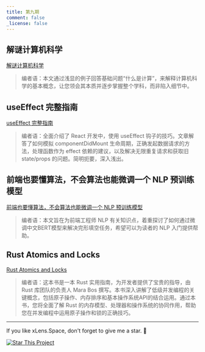 ```yaml
---
title: 第九期
comment: false
_license: false
---
```


## 解谜计算机科学

[解谜计算机科学](https://www.yinwang.org/blog-cn/2018/04/13/computer-science)

> 编者语：本文通过浅显的例子回答基础问题“什么是计算”，来解释计算机科学的基本概念，让您领会其本质并逐步掌握整个学科，而非陷入细节中。

## useEffect 完整指南

[useEffect 完整指南](https://overreacted.io/zh-hans/a-complete-guide-to-useeffect/)

> 编者语：全面介绍了 React 开发中，使用 useEffect 钩子的技巧。文章解答了如何模拟 componentDidMount 生命周期，正确发起数据请求的方法，处理函数作为 effect 依赖的建议，以及解决无限重复请求和获取旧 state/props 的问题。简明扼要，深入浅出。

## 前端也要懂算法，不会算法也能微调一个 NLP 预训练模型

[前端也要懂算法，不会算法也能微调一个 NLP 预训练模型](https://mp.weixin.qq.com/s/UwOcDH0mxYpVvtggzUi2mw)

> 编者语：本文旨在为前端工程师 NLP 有关知识点，着重探讨了如何通过微调中文BERT模型来解决完形填空任务，希望可以为读者的 NLP 入门提供帮助。

## Rust Atomics and Locks

[Rust Atomics and Locks](https://marabos.nl/atomics/)

> 编者语：这本书是一本 Rust 实用指南，为开发者提供了宝贵的指导，由 Rust 库团队的负责人 Mara Bos 撰写。本书深入讲解了低级并发编程的关键概念，包括原子操作、内存排序和基本操作系统API的结合运用。通过本书，您将全面了解 Rust 的内存模型、处理器和操作系统的协同作用，帮助您在并发编程中运用原子操作和锁的正确技巧。


---

If you like xLens.Space, don't forget to give me a star. :star2:

[![Star This Project](https://img.shields.io/github/stars/xLensSpace/xlensspace.github.io?label=Stars&style=social)](https://github.com/xLensSpace/xlensspace.github.io)
